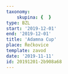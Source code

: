```yaml
---
taxonomy:
    skupina: {  }
type: BZL
start: '2019-12-01'
end: '2019-12-01'
title: 'Adamna Cup'
place: Řečkovice
template: zavod
date: '2019-11-11'
id: 20191201-2b908a68
---
```

